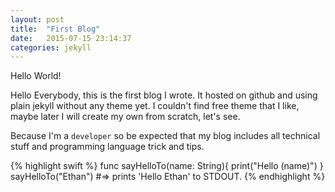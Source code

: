 ```yaml
---
layout: post
title:  "First Blog"
date:   2015-07-15 23:14:37
categories: jekyll
---
```

Hello World!

Hello Everybody, this is the first blog I wrote. It hosted on github and using plain jekyll without any theme yet.
I couldn't find free theme that I like, maybe later I will create my own from scratch, let's see.

Because I'm a `developer` so be expected that my blog includes all technical stuff and programming language trick and tips.

{% highlight swift %}
func sayHelloTo(name: String){
	print("Hello \(name)")
}
sayHelloTo("Ethan")
#=> prints 'Hello Ethan' to STDOUT.
{% endhighlight %}
